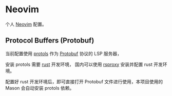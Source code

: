 # Neovim

个人 [Neovim](https://github.com/neovim/neovim) 配置。

## Protocol Buffers (Protobuf)

当前配置使用 [protols](https://github.com/coder3101/protols) 作为
[Protobuf](https://protobuf.dev/) 协议的 LSP 服务器，

安装 protols 需要 [rust](https://www.rust-lang.org/) 开发环境，
国内可以使用 [rsproxy](https://rsproxy.cn) 安装并配置 rust 开发环境。

配置好 rust 开发环境后，即可直接打开 Protobuf 文件进行使用，本项目使用的 Mason 会自动安装 protols 依赖。
